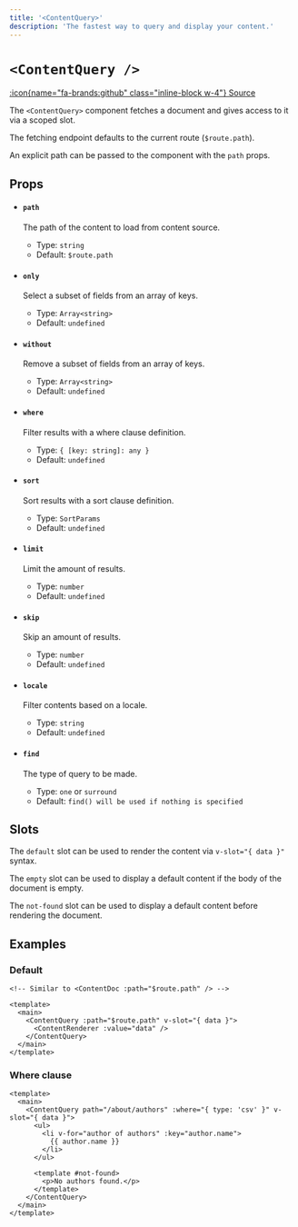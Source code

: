```yaml
---
title: '<ContentQuery>'
description: 'The fastest way to query and display your content.'
---
```


# `<ContentQuery />`

[:icon{name="fa-brands:github" class="inline-block w-4"} Source](https://github.com/nuxt/content/blob/main/src/runtime/components/Content.ts)

The `<ContentQuery>` component fetches a document and gives access to it via a scoped slot.

The fetching endpoint defaults to the current route (`$route.path`).

An explicit path can be passed to the component with the `path` props.

## Props

- #### `path`

  The path of the content to load from content source.
  - Type: `string`
  - Default: `$route.path`

- #### `only`

  Select a subset of fields from an array of keys.
  - Type: `Array<string>`
  - Default: `undefined`

- #### `without`

  Remove a subset of fields from an array of keys.
  - Type: `Array<string>`
  - Default: `undefined`

- #### `where`

  Filter results with a where clause definition.
  - Type: `{ [key: string]: any }`
  - Default: `undefined`

- #### `sort`

  Sort results with a sort clause definition.
  - Type: `SortParams`
  - Default: `undefined`

- #### `limit`

  Limit the amount of results.
  - Type: `number`
  - Default: `undefined`

- #### `skip`

  Skip an amount of results.
  - Type: `number`
  - Default: `undefined`

- #### `locale`

  Filter contents based on a locale.
  - Type: `string`
  - Default: `undefined`

- #### `find`

  The type of query to be made.
  - Type: `one` or `surround`
  - Default: `find() will be used if nothing is specified`

## Slots

The `default` slot can be used to render the content via `v-slot="{ data }"` syntax.

The `empty` slot can be used to display a default content if the body of the document is empty.

The `not-found` slot can be used to display a default content before rendering the document.

## Examples

### Default

```vue [pages/[...slug.vue]]
<!-- Similar to <ContentDoc :path="$route.path" /> -->

<template>
  <main>
    <ContentQuery :path="$route.path" v-slot="{ data }">
      <ContentRenderer :value="data" />
    </ContentQuery>
  </main>
</template>
```

### Where clause

```vue [pages/about.vue]
<template>
  <main>
    <ContentQuery path="/about/authors" :where="{ type: 'csv' }" v-slot="{ data }">
      <ul>
        <li v-for="author of authors" :key="author.name">
          {{ author.name }}
        </li>
      </ul>

      <template #not-found>
        <p>No authors found.</p>
      </template>
    </ContentQuery>
  </main>
</template>
```
